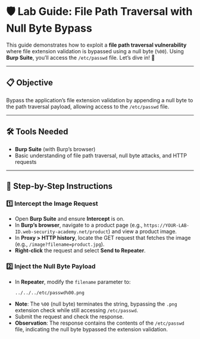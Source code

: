 # 🛡️ Lab Guide: File Path Traversal with Null Byte Bypass

This guide demonstrates how to exploit a **file path traversal vulnerability** where file extension validation is bypassed using a null byte (`%00`). Using **Burp Suite**, you’ll access the `/etc/passwd` file. Let’s dive in! 🚀

---

## 📋 Objective
Bypass the application’s file extension validation by appending a null byte to the path traversal payload, allowing access to the `/etc/passwd` file.

---

## 🛠️ Tools Needed
- **Burp Suite** (with Burp’s browser)
- Basic understanding of file path traversal, null byte attacks, and HTTP requests

---

## 📝 Step-by-Step Instructions

### 1️⃣ Intercept the Image Request
- Open **Burp Suite** and ensure **Intercept** is on.
- In **Burp’s browser**, navigate to a product page (e.g., `https://YOUR-LAB-ID.web-security-academy.net/product`) and view a product image.
- In **Proxy > HTTP history**, locate the GET request that fetches the image (e.g., `/image?filename=product.jpg`).
- **Right-click** the request and select **Send to Repeater**.

### 2️⃣ Inject the Null Byte Payload
- In **Repeater**, modify the `filename` parameter to:
  ```
  ../../../etc/passwd%00.png
  ```
- **Note**: The `%00` (null byte) terminates the string, bypassing the `.png` extension check while still accessing `/etc/passwd`.
- Submit the request and check the response.
- **Observation**: The response contains the contents of the `/etc/passwd` file, indicating the null byte bypassed the extension validation.